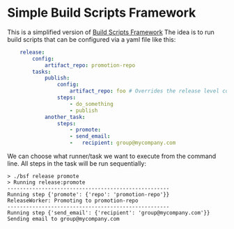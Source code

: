 # Simple Build Scripts Framework

This is a simplified version of [Build Scripts Framework]()
The idea is to run build scripts that can be configured via a yaml file like this:

```yaml
	release:
		config:
			artifact_repo: promotion-repo
		tasks:
			publish:
				config:
					artifact_repo: foo # Overrides the release level config value
				steps:
					- do_something
					- publish
			another_task:
				steps:
					- promote:
					- send_email:
					- 	recipient: group@mycompany.com
```
We can choose what runner/task we want to execute from the command line. All steps in the task will be run sequentially:

```
> ./bsf release promote
> Running release:promote
----------------------------------------------------
Running step {'promote': {'repo': 'promotion-repo'}}
ReleaseWorker: Promoting to promotion-repo
----------------------------------------------------
Running step {'send_email': {'recipient': 'group@mycompany.com'}}
Sending email to group@mycompany.com
```
